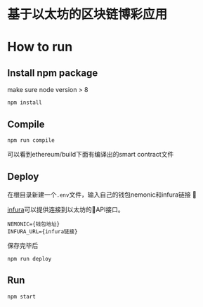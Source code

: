 # 基于以太坊的区块链博彩应用
# How to run
## Install npm package
make sure node version > 8
```
npm install
```

## Compile
```
npm run compile
```
可以看到ethereum/build下面有编译出的smart contract文件

## Deploy
在根目录新建一个`.env`文件，输入自己的钱包nemonic和infura链接


[infura](https://infura.io/)可以提供连接到以太坊的API接口。

```
NEMONIC={钱包地址}
INFURA_URL={infura链接}
```

保存完毕后

```
npm run deploy
```

## Run
```
npm start
```